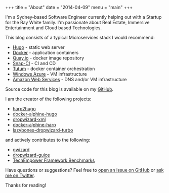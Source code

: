 +++
title = "About"
date = "2014-04-09"
menu = "main"
+++

I'm a Sydney-based Software Engineer currently helping out with a Startup for the Ray White family.
I'm passionate about Real Estate, Immersive Entertainment and Cloud based Technologies.

This blog consists of a typical Microservices stack I would recommend:

* [Hugo](https://gohugo.io) - static web server
* [Docker](https://www.docker.com/) - application containers
* [Quay.io](https://quay.io) - docker image repository
* [Snap-CI](https://snap-ci.com/) - CI and CD
* [Tutum](https://www.tutum.co/) - docker container orchestration
* [Windows Azure](https://azure.microsoft.com/) - VM infrastructure
* [Amazon Web Services](https://aws.amazon.com/route53/) - DNS and/or VM infrastructure

Source code for this blog is available on my [GitHub](https://github.com/yunspace/yunspace.com).

I am the creator of the following projects:

* [harp2hugo](https://github.com/yunspace/harp2hugo)
* [docker-alphine-hugo](https://github.com/yunspace/docker-alphine-hugo)
* [dropwizard-xml](https://github.com/yunspace/dropwizard-xml)
* [docker-alphine-harp](https://github.com/yunspace/docker-alphine-harp)
* [lazybones-dropwizard-turbo](https://github.com/Trunkplatform/lazybones-dropwizard-turbo)

and actively contributes to the following:

* [gwizard](https://github.com/gwizard/gwizard)
* [dropwizard-guice](https://github.com/HubSpot/dropwizard-guice/)
* [TechEmpower Framework Benchmarks](https://github.com/TechEmpower/FrameworkBenchmarks)

Have questions or suggestions? Feel free to [open an issue on GitHub](https://github.com/yunspace/) or [ask me on Twitter](https://twitter.com/spf13).

Thanks for reading!
